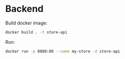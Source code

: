 # Backend

Build docker image:
```bash
docker build . -t store-api
```

Run:
```bash
docker run -p 8080:80 --name my-store -d store-api
```